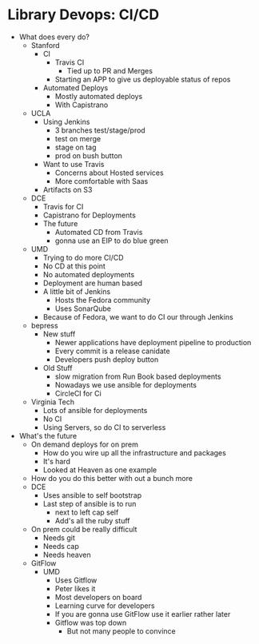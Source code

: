 # Library Devops: CI/CD

- What does every do?
  - Stanford
    - CI
      - Travis CI
        - Tied up to PR and Merges
      - Starting an APP to give us deployable status of repos
    - Automated Deploys
      - Mostly automated deploys
      - With Capistrano
  - UCLA
    - Using Jenkins
      - 3 branches test/stage/prod
      - test on merge
      - stage on tag
      - prod on bush button
    - Want to use Travis
      - Concerns about Hosted services
      - More comfortable with Saas
    - Artifacts on S3
  - DCE
    - Travis for CI
    - Capistrano for Deployments
    - The future
      - Automated CD from Travis
      - gonna use an EIP to do blue green
  - UMD
    - Trying to do more CI/CD
    - No CD at this point
    - No automated deployments
    - Deployment are human based
    - A little bit of Jenkins
      - Hosts the Fedora community
      - Uses SonarQube
    - Because of Fedora, we want to do CI our through Jenkins
  - bepress
    - New stuff
      - Newer applications have deployment pipeline to production
      - Every commit is a release canidate
      - Developers push deploy button
    - Old Stuff
      - slow migration from Run Book based deployments
      - Nowadays we use ansible for deployments
      - CircleCI for Ci
  - Virginia Tech
    - Lots of ansible for deployments
    - No CI
    - Using Servers, so do CI to serverless
- What's the future
  - On demand deploys for on prem
    - How do you wire up all the infrastructure and packages
    - It's hard
    - Looked at Heaven as one example
  - How do you do this better with out a bunch more 
  - DCE
    - Uses ansible to self bootstrap
    - Last step of ansible is to run
      - next to left cap self
      - Add's all the ruby stuff
  - On prem could be really difficult
    - Needs git
    - Needs cap
    - Needs heaven
  - GitFlow
    - UMD
      - Uses Gitflow
      - Peter likes it
      - Most developers on board
      - Learning curve for developers
      - If you are gonna use GitFlow use it earlier rather later
      - Gitflow was top down
        - But not many people to convince
